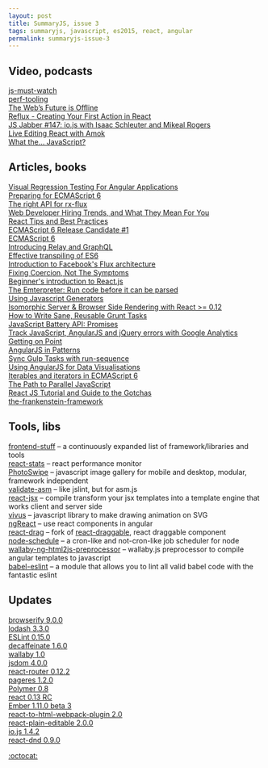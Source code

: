 ```yaml
---
layout: post
title: SummaryJS, issue 3
tags: summaryjs, javascript, es2015, react, angular
permalink: summaryjs-issue-3
---
```


Video, podcasts
---------------

[js-must-watch](https://github.com/bolshchikov/js-must-watch)  
[perf-tooling](http://perf-tooling.today/videos)  
[The Web’s Future is Offline](https://vimeo.com/120474703)  
[Reflux - Creating Your First Action in React](https://egghead.io/lessons/react-reflux-creating-your-first-action-in-react)  
[JS Jabber #147: io.js with Isaac Schleuter and Mikeal Rogers](https://overcast.fm/podcasts/episode/87315109455702)  
[Live Editing React with Amok](http://www.youtube.com/watch?v=-aWINzxCNW4)  
[What the… JavaScript?](https://www.youtube.com/watch?v=2pL28CcEijU)

Articles, books
---------------------------------------------------

[Visual Regression Testing For Angular Applications](http://davidwalsh.name/visual-regression-testing-angular-applications)  
[Preparing for ECMAScript 6](http://web-design-weekly.com/2015/02/19/preparing-ecmascript6/)  
[The right API for rx-flux](https://github.com/fdecampredon/rx-flux/issues/10)  
[Web Developer Hiring Trends, and What They Mean For You](http://blog.udacity.com/2014/12/web-developer-hiring-trends-mean.html)  
[React Tips and Best Practices](http://aeflash.com/2015-02/react-tips-and-best-practices.html)  
[ECMAScript 6 Release Candidate #1](http://people.mozilla.org/~jorendorff/es6-draft.html)  
[ECMAScript 6](http://rauchg.com/2015/ecmascript-6/)  
[Introducing Relay and GraphQL](http://facebook.github.io/react/blog/2015/02/20/introducing-relay-and-graphql.html)  
[Effective transpiling of ES6](https://gist.github.com/rauchg/93d8b831e286bcb30d84)  
[Introduction to Facebook's Flux architecture](http://ryanclark.me/getting-started-with-flux/)  
[Fixing Coercion, Not The Symptoms](http://davidwalsh.name/fixing-coercion)  
[Beginner's introduction to React.js](http://axiacore.com/blog/beginners-introduction-reactjs/)  
[The Emterpreter: Run code before it can be parsed](https://blog.mozilla.org/research/2015/02/23/the-emterpreter-run-code-before-it-can-be-parsed/)  
[Using Javascript Generators](http://openmymind.net/Using-Javascript-Generators/)  
[Isomorphic Server & Browser Side Rendering with React >= 0.12](https://github.com/jesstelford/react-isomorphic-boilerplate)  
[How to Write Sane, Reusable Grunt Tasks](https://medium.com/@nickheiner/how-to-write-sane-reusable-grunt-tasks-61f5dfc9635c)  
[JavaScript Battery API: Promises](http://davidwalsh.name/javascript-battery-api)  
[Track JavaScript, AngularJS and jQuery errors with Google Analytics](http://blog.gospodarets.com/track_javascript_angularjs_and_jquery_errors_with_google_analytics/)  
[Getting on Point](http://blog.jquery.com/2015/02/24/getting-on-point/)  
[AngularJS in Patterns](https://speakerdeck.com/mgechev/angularjs-in-patterns-lightning-talk)  
[Sync Gulp Tasks with run-sequence](http://davidwalsh.name/gulp-run-sequence)  
[Using AngularJS for Data Visualisations](http://css-tricks.com/using-angularjs-for-data-visualisations/)  
[Iterables and iterators in ECMAScript 6](http://www.2ality.com/2015/02/es6-iteration.html)  
[The Path to Parallel JavaScript](https://blog.mozilla.org/javascript/2015/02/26/the-path-to-parallel-javascript/)  
[React JS Tutorial and Guide to the Gotchas](https://zapier.com/engineering/react-js-tutorial-guide-gotchas/)  
[the-frankenstein-framework](https://github.com/iammerrick/the-frankenstein-framework/)

Tools, libs
-----------

[frontend-stuff](https://github.com/moklick/frontend-stuff) – a continuously expanded list of framework/libraries and tools  
[react-stats](https://github.com/sebslomski/react-stats) – react performance monitor  
[PhotoSwipe](https://github.com/dimsemenov/PhotoSwipe) – javascript image gallery for mobile and desktop, modular, framework independent  
[validate-asm](https://github.com/alexanderGugel/validate-asm) – like jslint, but for asm.js  
[react-jsx](https://github.com/bigpipe/react-jsx) – compile transform your jsx templates into a template engine that works client and server side  
[vivus](https://github.com/maxwellito/vivus) – javascript library to make drawing animation on SVG  
[ngReact](https://github.com/davidchang/ngReact) – use react components in angular  
[react-drag](https://github.com/mgechev/react-drag) – fork of [react-draggable](https://github.com/mzabriskie/react-draggable/), react draggable component  
[node-schedule](https://github.com/mattpat/node-schedule) – a cron-like and not-cron-like job scheduler for node  
[wallaby-ng-html2js-preprocessor](https://github.com/sheltonial/wallaby-ng-html2js-preprocessor) – wallaby.js preprocessor to compile angular templates to javascript  
[babel-eslint](https://github.com/babel/babel-eslint) – a module that allows you to lint all valid babel code with the fantastic eslint

Updates
-------

[browserify 9.0.0](https://github.com/substack/node-browserify/blob/master/changelog.markdown#900)  
[lodash 3.3.0](https://github.com/lodash/lodash/wiki/Changelog#v330)  
[ESLint 0.15.0](http://eslint.org/blog/2015/02/eslint-0.15.0-released/)  
[decaffeinate 1.6.0](https://github.com/eventualbuddha/decaffeinate)  
[wallaby 1.0](http://dm.gl/2015/02/23/wallaby-version-one/)  
[jsdom 4.0.0](https://github.com/tmpvar/jsdom/blob/master/Changelog.md#400)  
[react-router 0.12.2](https://github.com/rackt/react-router/blob/master/CHANGELOG.md#v0122---tue-24-feb-2015-003416-gmt)  
[pageres 1.2.0](https://github.com/sindresorhus/pageres/releases/tag/v1.2.0)  
[Polymer 0.8](https://github.com/Polymer/polymer/blob/0.8-preview/PRIMER.md)  
[react 0.13 RC](http://facebook.github.io/react/blog/2015/02/24/react-v0.13-rc1.html)  
[Ember 1.11.0 beta 3](https://github.com/emberjs/ember.js/releases/tag/v1.11.0-beta.3)  
[react-to-html-webpack-plugin 2.0](https://github.com/markdalgleish/react-to-html-webpack-plugin)  
[react-plain-editable 2.0.0](https://github.com/insin/react-plain-editable/releases/tag/v2.0.0)  
[io.js 1.4.2](https://github.com/iojs/io.js/blob/v1.x/CHANGELOG.md#2015-02-28-version-142-rvagg)  
[react-dnd 0.9.0](https://github.com/gaearon/react-dnd/blob/master/docs/UPGRADE_GUIDE.md#08x---09x)

[:octocat:](https://github.com/olegafx/summaryjs/blob/master/3.md)